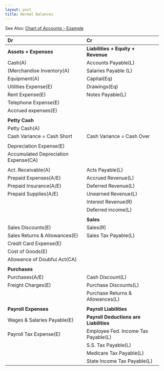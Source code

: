 ```yaml
---
layout: post
title: Normal Balances
---
```



See Also: [Chart of Accounts - Example](_posts/2024-02-16-7-adjusting-entries.worksheet.md)

| Dr | Cr |
|:-|:-|
|**Assets + Expenses**|**Liabilities + Equity + Revenue**|
|Cash(A)|Accounts Payable(L)| 
|(Merchandise Inventory(A)|Salaries Payable (L)|
|Equipment(A)|Capital(Eq)|
|Utilities Expense(E)|Drawings(Eq)|
|Rent Expense(E)|Notes Payable(L)|
|Telephone Expense(E)||
|Accrued expenses(E)||
|||
|**Petty Cash**||
|Petty Cash(A)||
|Cash Variance = Cash Short|Cash Variance = Cash Over|
|||
|Depreciation Expense(E)||
|Accumulated Depreciation Expense(CA)||
|||
|Act. Receivable(A)|Acts Payable(L)|
|Prepaid Expenses(A/E)|Accrued Revenue(L)|
|Prepaid Insurance(A/E)|Deferred Revenue(L)|
|Prepaid Supplies(A/E)|Unearned Revenue(L)|
||Interest Revenue(R)|
||Deferred income(L)|
|||
||**Sales**|
|Sales Discounts(E)|Sales(R)|
|Sales Returns & Allowances(E)|Sales Tax Payable(L)|
|Credit Card Expense(E)||
|Cost of Goods(E)||
|Allowance of Doubful Act(CA)||
|||
|**Purchases**||
|Purchases(A/E)|Cash Discount(L)|
|Freight Charges(E)|Purchase Discounts(L)|
||Purchase Returns & Allowances(L)|
|||
|**Payroll Expenses**|**Payroll Liabilities**|
|Wages & Salaries Payable(E)|**Payroll Deductions are Liabilities**|
|Payroll Tax Expense(E)|Employee Fed. Income Tax Payable(L)|
||S.S. Tax Payable(L)|
||Medicare Tax Payable(L)|
||State Income Tax Payable(L)|


